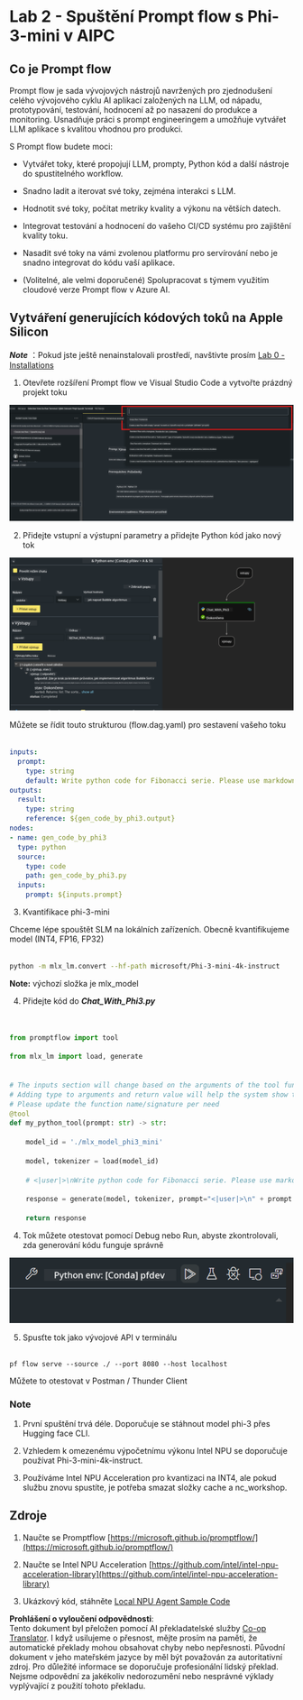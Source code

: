 <!--
CO_OP_TRANSLATOR_METADATA:
{
  "original_hash": "3dbbf568625b1ee04b354c2dc81d3248",
  "translation_date": "2025-07-17T04:28:30+00:00",
  "source_file": "md/02.Application/02.Code/Phi3/VSCodeExt/HOL/Apple/02.PromptflowWithMLX.md",
  "language_code": "cs"
}
-->
# **Lab 2 - Spuštění Prompt flow s Phi-3-mini v AIPC**

## **Co je Prompt flow**

Prompt flow je sada vývojových nástrojů navržených pro zjednodušení celého vývojového cyklu AI aplikací založených na LLM, od nápadu, prototypování, testování, hodnocení až po nasazení do produkce a monitoring. Usnadňuje práci s prompt engineeringem a umožňuje vytvářet LLM aplikace s kvalitou vhodnou pro produkci.

S Prompt flow budete moci:

- Vytvářet toky, které propojují LLM, prompty, Python kód a další nástroje do spustitelného workflow.

- Snadno ladit a iterovat své toky, zejména interakci s LLM.

- Hodnotit své toky, počítat metriky kvality a výkonu na větších datech.

- Integrovat testování a hodnocení do vašeho CI/CD systému pro zajištění kvality toku.

- Nasadit své toky na vámi zvolenou platformu pro servírování nebo je snadno integrovat do kódu vaší aplikace.

- (Volitelné, ale velmi doporučené) Spolupracovat s týmem využitím cloudové verze Prompt flow v Azure AI.

## **Vytváření generujících kódových toků na Apple Silicon**

***Note*** ：Pokud jste ještě nenainstalovali prostředí, navštivte prosím [Lab 0 - Installations](./01.Installations.md)

1. Otevřete rozšíření Prompt flow ve Visual Studio Code a vytvořte prázdný projekt toku

![create](../../../../../../../../../translated_images/pf_create.bde888dc83502eba082a058175bbf1eee6791219795393a386b06fd3043ec54d.cs.png)

2. Přidejte vstupní a výstupní parametry a přidejte Python kód jako nový tok

![flow](../../../../../../../../../translated_images/pf_flow.520824c0969f2a94f17e947f86bdc4b4c6c88a2efa394fe3bcfb58c0dbc578a7.cs.png)

Můžete se řídit touto strukturou (flow.dag.yaml) pro sestavení vašeho toku

```yaml

inputs:
  prompt:
    type: string
    default: Write python code for Fibonacci serie. Please use markdown as output
outputs:
  result:
    type: string
    reference: ${gen_code_by_phi3.output}
nodes:
- name: gen_code_by_phi3
  type: python
  source:
    type: code
    path: gen_code_by_phi3.py
  inputs:
    prompt: ${inputs.prompt}


```

3. Kvantifikace phi-3-mini

Chceme lépe spouštět SLM na lokálních zařízeních. Obecně kvantifikujeme model (INT4, FP16, FP32)

```bash

python -m mlx_lm.convert --hf-path microsoft/Phi-3-mini-4k-instruct

```

**Note:** výchozí složka je mlx_model

4. Přidejte kód do ***Chat_With_Phi3.py***

```python


from promptflow import tool

from mlx_lm import load, generate


# The inputs section will change based on the arguments of the tool function, after you save the code
# Adding type to arguments and return value will help the system show the types properly
# Please update the function name/signature per need
@tool
def my_python_tool(prompt: str) -> str:

    model_id = './mlx_model_phi3_mini'

    model, tokenizer = load(model_id)

    # <|user|>\nWrite python code for Fibonacci serie. Please use markdown as output<|end|>\n<|assistant|>

    response = generate(model, tokenizer, prompt="<|user|>\n" + prompt  + "<|end|>\n<|assistant|>", max_tokens=2048, verbose=True)

    return response


```

4. Tok můžete otestovat pomocí Debug nebo Run, abyste zkontrolovali, zda generování kódu funguje správně

![RUN](../../../../../../../../../translated_images/pf_run.4239e8a0b420a58284edf6ee1471c1697c345670313c8e7beac0edaee15b9a9d.cs.png)

5. Spusťte tok jako vývojové API v terminálu

```

pf flow serve --source ./ --port 8080 --host localhost   

```

Můžete to otestovat v Postman / Thunder Client

### **Note**

1. První spuštění trvá déle. Doporučuje se stáhnout model phi-3 přes Hugging face CLI.

2. Vzhledem k omezenému výpočetnímu výkonu Intel NPU se doporučuje používat Phi-3-mini-4k-instruct.

3. Používáme Intel NPU Acceleration pro kvantizaci na INT4, ale pokud službu znovu spustíte, je potřeba smazat složky cache a nc_workshop.

## **Zdroje**

1. Naučte se Promptflow [https://microsoft.github.io/promptflow/](https://microsoft.github.io/promptflow/)

2. Naučte se Intel NPU Acceleration [https://github.com/intel/intel-npu-acceleration-library](https://github.com/intel/intel-npu-acceleration-library)

3. Ukázkový kód, stáhněte [Local NPU Agent Sample Code](../../../../../../../../../code/07.Lab/01/AIPC/local-npu-agent)

**Prohlášení o vyloučení odpovědnosti**:  
Tento dokument byl přeložen pomocí AI překladatelské služby [Co-op Translator](https://github.com/Azure/co-op-translator). I když usilujeme o přesnost, mějte prosím na paměti, že automatické překlady mohou obsahovat chyby nebo nepřesnosti. Původní dokument v jeho mateřském jazyce by měl být považován za autoritativní zdroj. Pro důležité informace se doporučuje profesionální lidský překlad. Nejsme odpovědní za jakékoliv nedorozumění nebo nesprávné výklady vyplývající z použití tohoto překladu.